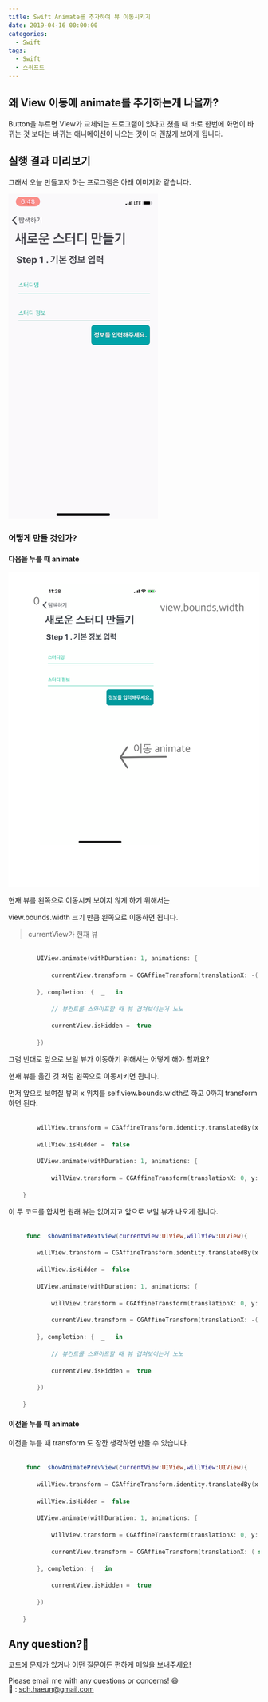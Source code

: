 ```yaml
---
title: Swift Animate를 추가하여 뷰 이동시키기
date: 2019-04-16 00:00:00
categories:
  - Swift
tags:
  - Swift
  - 스위프트
---
```


## 왜 View 이동에 animate를 추가하는게 나을까?

Button을 누르면 View가 교체되는 프로그램이 있다고 쳤을 때 바로 한번에 화면이 바뀌는 것 보다는 바뀌는 애니메이션이 나오는 것이 더 괜찮게 보이게 됩니다.

## 실행 결과 미리보기

그래서 오늘 만들고자 하는 프로그램은 아래 이미지와 같습니다.

<img src="../assets/image/190416/190416_exampleImage.gif" width="300" />

### 어떻게 만들 것인가?

#### 다음을 누를 때 animate

<img src="../assets/image/190416/IMG02.png" width="600" />

현재 뷰를 왼쪽으로 이동시켜 보이지 않게 하기 위해서는

view.bounds.width 크기 만큼 왼쪽으로 이동하면 됩니다.

> currentView가 현재 뷰

```Swift

        UIView.animate(withDuration: 1, animations: {

            currentView.transform = CGAffineTransform(translationX: -( self .view.bounds.width), y: 0)

        }, completion: {  _   in

            // 뷰컨트롤 스와이프할 때 뷰 겹쳐보이는거 노노

            currentView.isHidden =  true

        })

```

그럼 반대로 앞으로 보일 뷰가 이동하기 위해서는 어떻게 해야 할까요?

현재 뷰를 옮긴 것 처럼 왼쪽으로 이동시키면 됩니다.

먼저 앞으로 보여질 뷰의 x 위치를 self.view.bounds.width로 하고 0까지 transform 하면 된다.

```Swift

        willView.transform = CGAffineTransform.identity.translatedBy(x:  self .view.bounds.width, y: 0)

        willView.isHidden =  false

        UIView.animate(withDuration: 1, animations: {

            willView.transform = CGAffineTransform(translationX: 0, y: 0)

    }

```

이 두 코드를 합치면 원래 뷰는 없어지고 앞으로 보일 뷰가 나오게 됩니다.

```Swift

     func  showAnimateNextView(currentView:UIView,willView:UIView){

        willView.transform = CGAffineTransform.identity.translatedBy(x:  self .view.bounds.width, y: 0)

        willView.isHidden =  false

        UIView.animate(withDuration: 1, animations: {

            willView.transform = CGAffineTransform(translationX: 0, y: 0)

            currentView.transform = CGAffineTransform(translationX: -( self .view.bounds.width), y: 0)

        }, completion: {  _   in

            // 뷰컨트롤 스와이프할 때 뷰 겹쳐보이는거 노노

            currentView.isHidden =  true

        })

    }

```

#### 이전을 누를 때 animate

이전을 누를 때 transform 도 잠깐 생각하면 만들 수 있습니다.

```Swift

     func  showAnimatePrevView(currentView:UIView,willView:UIView){

        willView.transform = CGAffineTransform.identity.translatedBy(x: - self .view.bounds.width, y: 0)

        willView.isHidden =  false

        UIView.animate(withDuration: 1, animations: {

            willView.transform = CGAffineTransform(translationX: 0, y: 0)

            currentView.transform = CGAffineTransform(translationX: ( self .view.bounds.width), y: 0)

        }, completion: { _ in

            currentView.isHidden =  true

        })

    }

```

## Any question?🙋‍

코드에 문제가 있거나 어떤 질문이든 편하게 메일을 보내주세요!

Please email me with any questions or concerns! 😃<br/>
💌 : sch.haeun@gmail.com

